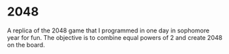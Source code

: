 # 2048
 A replica of the 2048 game that I programmed in one day in sophomore year for fun. The objective is to combine equal powers of 2 and create 2048 on the board.
